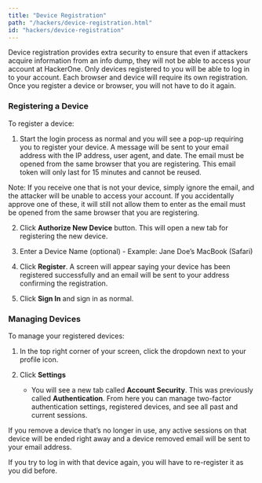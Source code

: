 ```yaml
---
title: "Device Registration"
path: "/hackers/device-registration.html"
id: "hackers/device-registration"
---
```


Device registration provides extra security to ensure that even if attackers acquire information from an info dump, they will not be able to access your account at HackerOne. Only devices registered to you will be able to log in to your account. Each browser and device will require its own registration. Once you register a device or browser, you will not have to do it again.

### Registering a Device

To register a device:

1. Start the login process as normal and you will see a pop-up requiring you to register your device. A message will be sent to your email address with the IP address, user agent, and date. The email must be opened from the same browser that you are registering. This email token will only last for 15 minutes and cannot be reused.

Note: If you receive one that is not your device, simply ignore the email, and the attacker will be unable to access your account. If you accidentally approve one of these, it will still not allow them to enter as the email must be opened from the same browser that you are registering.


2. Click **Authorize New Device** button. This will open a new tab for registering the new device.

3. Enter a Device Name (optional) - Example: Jane Doe’s MacBook (Safari)

4. Click **Register**.
    A screen will appear saying your device has been registered successfully and an email will be sent to your address confirming the registration.

5. Click **Sign In** and sign in as normal.

### Managing Devices

To manage your registered devices:

1. In the top right corner of your screen, click the dropdown next to your profile icon.

2. Click **Settings**

    * You will see a new tab called **Account Security**. This was previously called **Authentication**. From here you can manage two-factor authentication settings, registered devices, and see all past and current sessions.

If you remove a device that’s no longer in use, any active sessions on that device will be ended right away and a device removed email will be sent to your email address.

If you try to log in with that device again, you will have to re-register it as you did before.
